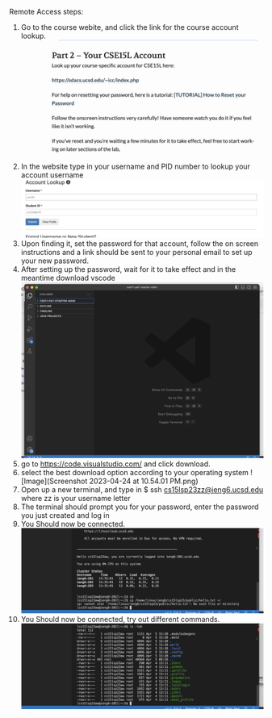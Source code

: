 Remote Access steps:

1. Go to the course webite, and click the link for the course account lookup.
![Image](websitess.png)
2. In the website type in your username and PID number to lookup your account username
![Image](AccountLookupss.png)
3. Upon finding it, set the password for that account, follow the on screen instructions and a link should be sent to your personal email to set up your new password.
4. After setting up the password, wait for it to take effect and in the meantime download vscode
![Image](vscodess.png)
5. go to https://code.visualstudio.com/ and click download.
6. select the best download option according to your operating system
![Image](Screenshot 2023-04-24 at 10.54.01 PM.png)
7. Open up a new terminal, and type in $ ssh cs15lsp23zz@ieng6.ucsd.edu where zz is your username letter
8. The terminal should prompt you for your password, enter the password you just created and log in
9. You Should now be connected.
![Image](loggedinss.png)
10. You Should now be connected, try out different commands.
![Image](racommandss.png)
